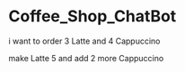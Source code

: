 # Coffee_Shop_ChatBot

i want to order 3 Latte and 4 Cappuccino

make Latte 5 and add 2 more Cappuccino